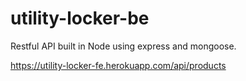 # utility-locker-be
 Restful API built in Node using express and mongoose.

https://utility-locker-fe.herokuapp.com/api/products
